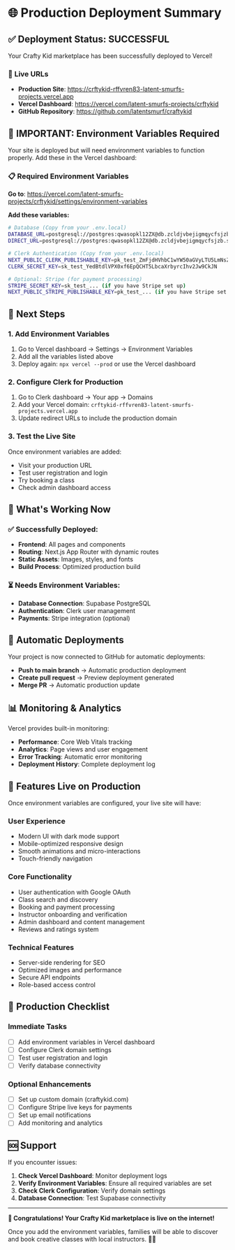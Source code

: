 # 🌐 Production Deployment Summary

## ✅ Deployment Status: SUCCESSFUL

Your Crafty Kid marketplace has been successfully deployed to Vercel!

### 🔗 **Live URLs**
- **Production Site**: https://crftykid-rffvren83-latent-smurfs-projects.vercel.app
- **Vercel Dashboard**: https://vercel.com/latent-smurfs-projects/crftykid
- **GitHub Repository**: https://github.com/latentsmurf/craftykid

## 🚨 **IMPORTANT: Environment Variables Required**

Your site is deployed but will need environment variables to function properly. Add these in the Vercel dashboard:

### 📋 **Required Environment Variables**

**Go to**: https://vercel.com/latent-smurfs-projects/crftykid/settings/environment-variables

**Add these variables:**

```bash
# Database (Copy from your .env.local)
DATABASE_URL=postgresql://postgres:qwasopkl12ZX@db.zcldjvbejigmqycfsjzb.supabase.co:5432/postgres
DIRECT_URL=postgresql://postgres:qwasopkl12ZX@db.zcldjvbejigmqycfsjzb.supabase.co:5432/postgres

# Clerk Authentication (Copy from your .env.local)
NEXT_PUBLIC_CLERK_PUBLISHABLE_KEY=pk_test_ZmFjdHVhbC1wYW50aGVyLTU5LmNsZXJrLmFjY291bnRzLmRldiQ
CLERK_SECRET_KEY=sk_test_YedBtdlVPX0xf6EpQCHT5LbcaXrbyrcIhv2Jw9CkJN

# Optional: Stripe (for payment processing)
STRIPE_SECRET_KEY=sk_test_... (if you have Stripe set up)
NEXT_PUBLIC_STRIPE_PUBLISHABLE_KEY=pk_test_... (if you have Stripe set up)
```

## 🔧 **Next Steps**

### 1. **Add Environment Variables**
1. Go to Vercel dashboard → Settings → Environment Variables
2. Add all the variables listed above
3. Deploy again: `npx vercel --prod` or use the Vercel dashboard

### 2. **Configure Clerk for Production**
1. Go to Clerk dashboard → Your app → Domains
2. Add your Vercel domain: `crftykid-rffvren83-latent-smurfs-projects.vercel.app`
3. Update redirect URLs to include the production domain

### 3. **Test the Live Site**
Once environment variables are added:
- Visit your production URL
- Test user registration and login
- Try booking a class
- Check admin dashboard access

## 🎯 **What's Working Now**

### ✅ **Successfully Deployed**:
- **Frontend**: All pages and components
- **Routing**: Next.js App Router with dynamic routes
- **Static Assets**: Images, styles, and fonts
- **Build Process**: Optimized production build

### ⏳ **Needs Environment Variables**:
- **Database Connection**: Supabase PostgreSQL
- **Authentication**: Clerk user management
- **Payments**: Stripe integration (optional)

## 🔄 **Automatic Deployments**

Your project is now connected to GitHub for automatic deployments:
- **Push to main branch** → Automatic production deployment
- **Create pull request** → Preview deployment generated
- **Merge PR** → Automatic production update

## 📊 **Monitoring & Analytics**

Vercel provides built-in monitoring:
- **Performance**: Core Web Vitals tracking
- **Analytics**: Page views and user engagement
- **Error Tracking**: Automatic error monitoring
- **Deployment History**: Complete deployment log

## 🎨 **Features Live on Production**

Once environment variables are configured, your live site will have:

### **User Experience**
- Modern UI with dark mode support
- Mobile-optimized responsive design
- Smooth animations and micro-interactions
- Touch-friendly navigation

### **Core Functionality**
- User authentication with Google OAuth
- Class search and discovery
- Booking and payment processing
- Instructor onboarding and verification
- Admin dashboard and content management
- Reviews and ratings system

### **Technical Features**
- Server-side rendering for SEO
- Optimized images and performance
- Secure API endpoints
- Role-based access control

## 🚀 **Production Checklist**

### **Immediate Tasks**
- [ ] Add environment variables in Vercel dashboard
- [ ] Configure Clerk domain settings
- [ ] Test user registration and login
- [ ] Verify database connectivity

### **Optional Enhancements**
- [ ] Set up custom domain (craftykid.com)
- [ ] Configure Stripe live keys for payments
- [ ] Set up email notifications
- [ ] Add monitoring and analytics

## 🆘 **Support**

If you encounter issues:
1. **Check Vercel Dashboard**: Monitor deployment logs
2. **Verify Environment Variables**: Ensure all required variables are set
3. **Check Clerk Configuration**: Verify domain settings
4. **Database Connection**: Test Supabase connectivity

---

**🎉 Congratulations! Your Crafty Kid marketplace is live on the internet!** 

Once you add the environment variables, families will be able to discover and book creative classes with local instructors. 🎨✨
